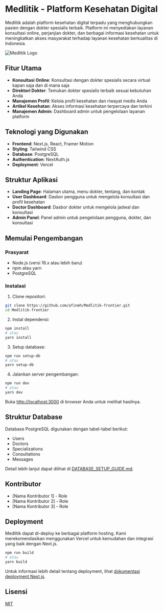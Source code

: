 # Medlitik - Platform Kesehatan Digital

Medlitik adalah platform kesehatan digital terpadu yang menghubungkan pasien dengan dokter spesialis terbaik. Platform ini menyediakan layanan konsultasi online, perjanjian dokter, dan berbagai informasi kesehatan untuk meningkatkan akses masyarakat terhadap layanan kesehatan berkualitas di Indonesia.

![Medlitik Logo](https://placeholder.pics/svg/300x100/3570ff/FFFFFF/Medlitik)

## Fitur Utama

- **Konsultasi Online**: Konsultasi dengan dokter spesialis secara virtual kapan saja dan di mana saja
- **Direktori Dokter**: Temukan dokter spesialis terbaik sesuai kebutuhan Anda
- **Manajemen Profil**: Kelola profil kesehatan dan riwayat medis Anda
- **Artikel Kesehatan**: Akses informasi kesehatan terpercaya dan terkini
- **Manajemen Admin**: Dashboard admin untuk pengelolaan layanan platform

## Teknologi yang Digunakan

- **Frontend**: Next.js, React, Framer Motion
- **Styling**: Tailwind CSS
- **Database**: PostgreSQL
- **Authentication**: NextAuth.js
- **Deployment**: Vercel

## Struktur Aplikasi

- **Landing Page**: Halaman utama, menu dokter, tentang, dan kontak
- **User Dashboard**: Dasbor pengguna untuk mengelola konsultasi dan profil kesehatan
- **Doctor Dashboard**: Dasbor dokter untuk mengelola jadwal dan konsultasi
- **Admin Panel**: Panel admin untuk pengelolaan pengguna, dokter, dan konsultasi

## Memulai Pengembangan

### Prasyarat

- Node.js (versi 16.x atau lebih baru)
- npm atau yarn
- PostgreSQL

### Instalasi

1. Clone repositori:

```bash
git clone https://github.com/afinmh/Medlitik-frontier.git
cd Medlitik-frontier
```

2. Instal dependensi:

```bash
npm install
# atau
yarn install
```

3. Setup database:

```bash
npm run setup-db
# atau
yarn setup-db
```

4. Jalankan server pengembangan:

```bash
npm run dev
# atau
yarn dev
```

Buka [http://localhost:3000](http://localhost:3000) di browser Anda untuk melihat hasilnya.

## Struktur Database

Database PostgreSQL digunakan dengan tabel-tabel berikut:
- Users
- Doctors
- Specializations
- Consultations
- Messages

Detail lebih lanjut dapat dilihat di [DATABASE_SETUP_GUIDE.md](./DATABASE_SETUP_GUIDE.md).

## Kontributor

- [Nama Kontributor 1] - Role
- [Nama Kontributor 2] - Role
- [Nama Kontributor 3] - Role

## Deployment

Medlitik dapat di-deploy ke berbagai platform hosting. Kami merekomendasikan menggunakan Vercel untuk kemudahan dan integrasi yang baik dengan Next.js.

```bash
npm run build
# atau
yarn build
```

Untuk informasi lebih detail tentang deployment, lihat [dokumentasi deployment Next.js](https://nextjs.org/docs/app/building-your-application/deploying).

## Lisensi

[MIT](LICENSE)
